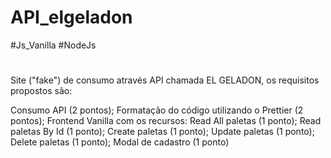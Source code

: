 # API_elgeladon

#Js_Vanilla
#NodeJs
#

Site ("fake") de consumo através API chamada EL GELADON, os requisitos propostos são:

Consumo API (2 pontos);
Formatação do código utilizando o Prettier (2 pontos);
Frontend Vanilla com os recursos:
Read All paletas (1 ponto);
Read paletas By Id (1 ponto);
Create paletas (1 ponto);
Update paletas (1 ponto);
Delete paletas (1 ponto);
Modal de cadastro (1 ponto)
